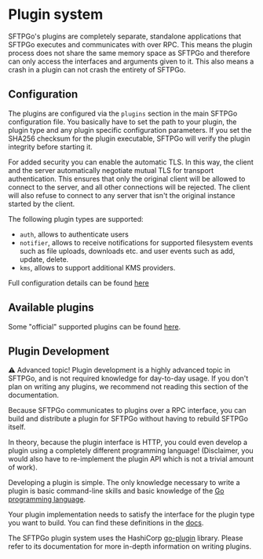# Plugin system

SFTPGo's plugins are completely separate, standalone applications that SFTPGo executes and communicates with over RPC. This means the plugin process does not share the same memory space as SFTPGo and therefore can only access the interfaces and arguments given to it. This also means a crash in a plugin can not crash the entirety of SFTPGo.

## Configuration

The plugins are configured via the `plugins` section in the main SFTPGo configuration file. You basically have to set the path to your plugin, the plugin type and any plugin specific configuration parameters. If you set the SHA256 checksum for the plugin executable, SFTPGo will verify the plugin integrity before starting it.

For added security you can enable the automatic TLS. In this way, the client and the server automatically negotiate mutual TLS for transport authentication. This ensures that only the original client will be allowed to connect to the server, and all other connections will be rejected. The client will also refuse to connect to any server that isn't the original instance started by the client.

The following plugin types are supported:

- `auth`, allows to authenticate users
- `notifier`, allows to receive notifications for supported filesystem events such as file uploads, downloads etc. and user events such as add, update, delete.
- `kms`, allows to support additional KMS providers.

Full configuration details can be found [here](./full-configuration.md)

## Available plugins

Some "official" supported plugins can be found [here](https://github.com/sftpgo/).

## Plugin Development

:warning: Advanced topic! Plugin development is a highly advanced topic in SFTPGo, and is not required knowledge for day-to-day usage. If you don't plan on writing any plugins, we recommend not reading this section of the documentation.

Because SFTPGo communicates to plugins over a RPC interface, you can build and distribute a plugin for SFTPGo without having to rebuild SFTPGo itself.

In theory, because the plugin interface is HTTP, you could even develop a plugin using a completely different programming language! (Disclaimer, you would also have to re-implement the plugin API which is not a trivial amount of work).

Developing a plugin is simple. The only knowledge necessary to write a plugin is basic command-line skills and basic knowledge of the [Go programming language](http://golang.org/).

Your plugin implementation needs to satisfy the interface for the plugin type you want to build. You can find these definitions in the [docs](https://pkg.go.dev/github.com/drakkan/sftpgo/v2/sdk/plugin#section-directories).

The SFTPGo plugin system uses the HashiCorp [go-plugin](https://github.com/hashicorp/go-plugin) library. Please refer to its documentation for more in-depth information on writing plugins.
